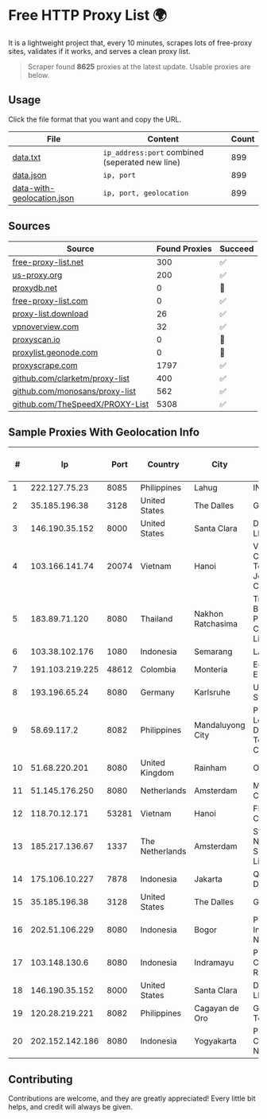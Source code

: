 
# Free HTTP Proxy List 🌍

It is a lightweight project that, every 10 minutes, scrapes lots of free-proxy sites, validates if it works, and serves a clean proxy list.


> Scraper found **8625** proxies at the latest update. Usable proxies are below.

## Usage

Click the file format that you want and copy the URL.


|File|Content|Count|
|----|-------|-----|
|[data.txt](https://raw.githubusercontent.com/themiralay/Proxy-List-World/master/data.txt)|`ip_address:port` combined (seperated new line)|899|
|[data.json](https://raw.githubusercontent.com/themiralay/Proxy-List-World/master/data.json)|`ip, port`|899|
|[data-with-geolocation.json](https://raw.githubusercontent.com/themiralay/Proxy-List-World/master/data-with-geolocation.json)|`ip, port, geolocation`|899|

## Sources

|Source|Found Proxies|Succeed|
|------|-------------|-------|
|[free-proxy-list.net](https://free-proxy-list.net)|300|✅|
|[us-proxy.org](https://www.us-proxy.org)|200|✅|
|[proxydb.net](http://proxydb.net)|0|🚫|
|[free-proxy-list.com](https://free-proxy-list.com/?page=&port=&type%5B%5D=http&type%5B%5D=https&up_time=0&search=Search)|0|✅|
|[proxy-list.download](https://www.proxy-list.download/HTTP)|26|✅|
|[vpnoverview.com](https://vpnoverview.com/privacy/anonymous-browsing/free-proxy-servers)|32|✅|
|[proxyscan.io](https://www.proxyscan.io)|0|🚫|
|[proxylist.geonode.com](https://proxylist.geonode.com/api/proxy-list?limit=300&page=1&sort_by=lastChecked&sort_type=desc&protocols=http,https)|0|🚫|
|[proxyscrape.com](https://api.proxyscrape.com/v2/?request=displayproxies&protocol=http&timeout=10000&country=all&ssl=all&anonymity=all)|1797|✅|
|[github.com/clarketm/proxy-list](https://raw.githubusercontent.com/clarketm/proxy-list/master/proxy-list-raw.txt)|400|✅|
|[github.com/monosans/proxy-list](https://raw.githubusercontent.com/monosans/proxy-list/main/proxies/http.txt)|562|✅|
|[github.com/TheSpeedX/PROXY-List](https://raw.githubusercontent.com/TheSpeedX/PROXY-List/master/http.txt)|5308|✅|


## Sample Proxies With Geolocation Info

|#|Ip|Port|Country|City|Internet Service Provider|
|-|--|----|-------|----|-------------------------|
|1|222.127.75.23|8085|Philippines|Lahug|INNOVE|
|2|35.185.196.38|3128|United States|The Dalles|Google LLC|
|3|146.190.35.152|8000|United States|Santa Clara|DigitalOcean, LLC|
|4|103.166.141.74|20074|Vietnam|Hanoi|Viet NAM Cloud Technology Joint Stock Company|
|5|183.89.71.120|8080|Thailand|Nakhon Ratchasima|Triple T Broadband Public Company Limited|
|6|103.38.102.176|1080|Indonesia|Semarang|LAXONET|
|7|191.103.219.225|48612|Colombia|Montería|Edatel S.a. E.S.P|
|8|193.196.65.24|8080|Germany|Karlsruhe|Universitaet Stuttgart|
|9|58.69.117.2|8082|Philippines|Mandaluyong City|Philippine Long Distance Telephone Co.|
|10|51.68.220.201|8080|United Kingdom|Rainham|OVH SAS|
|11|51.145.176.250|8080|Netherlands|Amsterdam|Microsoft Corporation|
|12|118.70.12.171|53281|Vietnam|Hanoi|FPT Telecom Company|
|13|185.217.136.67|1337|The Netherlands|Amsterdam|Stallion Network Services Limited|
|14|175.106.10.227|7878|Indonesia|Jakarta|Quantum Dist POP GC|
|15|35.185.196.38|3128|United States|The Dalles|Google LLC|
|16|202.51.106.229|8080|Indonesia|Bogor|PT Solusi Infostruktur Nusantara|
|17|103.148.130.6|8080|Indonesia|Indramayu|PT Anugerah Cimanuk Raya|
|18|146.190.35.152|8000|United States|Santa Clara|DigitalOcean, LLC|
|19|120.28.219.221|8082|Philippines|Cagayan de Oro|Globe Telecom|
|20|202.152.142.186|8080|Indonesia|Yogyakarta|PT Jembatan Citra Nusantara|



## Contributing

Contributions are welcome, and they are greatly appreciated! Every
little bit helps, and credit will always be given.

